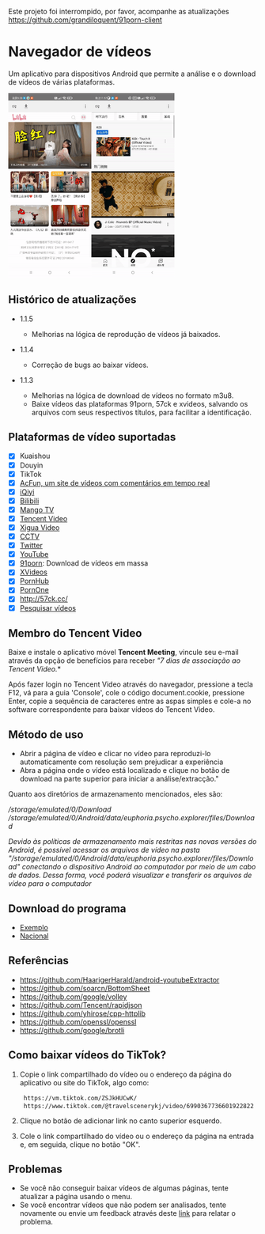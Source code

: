 Este projeto foi interrompido, por favor, acompanhe as atualizações https://github.com/grandiloquent/91porn-client

# Navegador de vídeos

Um aplicativo para dispositivos Android que permite a análise e o download de vídeos de várias plataformas.

<img src="images/3.gif" width="33.3%"><img src="images/1.gif" width="33.3%">

## Histórico de atualizações

* 1.1.5

    * Melhorias na lógica de reprodução de vídeos já baixados.

* 1.1.4

    * Correção de bugs ao baixar vídeos.

* 1.1.3

    * Melhorias na lógica de download de vídeos no formato m3u8.
    * Baixe vídeos das plataformas 91porn, 57ck e xvideos, salvando os arquivos com seus respectivos títulos, para facilitar a identificação.

## Plataformas de vídeo suportadas

* [x] Kuaishou
* [x] Douyin
* [x] TikTok
* [x] [AcFun, um site de vídeos com comentários em tempo real](https://www.acfun.cn/)
* [x] [iQiyi](https://m.iqiyi.com/)
* [x] [Bilibili](https://www.bilibili.com/)
* [x] [Mango TV](https://mgtv.com/)
* [x] [Tencent Video](https://v.qq.com/)
* [x] [Xigua Video](https://m.ixigua.com/)
* [x] [CCTV](https://tv.cctv.com/m/index.shtml)
* [x] [Twitter](https://m.twitter.com)
* [x] [YouTube](https://m.youtube.com)
* [x] [91porn](https://91porn.com/index.php): Download de vídeos em massa
* [x] [XVideos](https://xvideos.com)
* [x] [PornHub](https://www.pornhub.com)
* [x] [PornOne](https://pornone.com/)
* [x] http://57ck.cc/
* [x] [Pesquisar vídeos](http://47.106.105.122)

## Membro do Tencent Video

Baixe e instale o aplicativo móvel **Tencent Meeting**, vincule seu e-mail através da opção de benefícios para receber *"7 dias de associação ao Tencent Video.**

Após fazer login no Tencent Video através do navegador, pressione a tecla F12, vá para a guia 'Console', cole o código document.cookie, pressione Enter, copie a sequência de caracteres entre as aspas simples e cole-a no software correspondente para baixar vídeos do Tencent Video.

## Método de uso

* Abrir a página de vídeo e clicar no vídeo para reproduzi-lo automaticamente com resolução sem prejudicar a experiência
* Abra a página onde o vídeo está localizado e clique no botão de download na parte superior para iniciar a análise/extracção."

Quanto aos diretórios de armazenamento mencionados, eles são:

*/storage/emulated/0/Download*
*/storage/emulated/0/Android/data/euphoria.psycho.explorer/files/Download*

*Devido às políticas de armazenamento mais restritas nas novas versões do Android, é possível acessar os arquivos de vídeo na pasta "/storage/emulated/0/Android/data/euphoria.psycho.explorer/files/Download" conectando o dispositivo Android ao computador por meio de um cabo de dados. Dessa forma, você poderá visualizar e transferir os arquivos de vídeo para o computador*

## Download do programa

* [Exemplo](https://github.com/grandiloquent/VideoBrowser/releases)
* [Nacional](https://lucidu.cn/article/jqdkgl)

## Referências 

* https://github.com/HaarigerHarald/android-youtubeExtractor
* https://github.com/soarcn/BottomSheet
* https://github.com/google/volley
* https://github.com/Tencent/rapidjson
* https://github.com/yhirose/cpp-httplib
* https://github.com/openssl/openssl
* https://github.com/google/brotli

## Como baixar vídeos do TikTok?

1. Copie o link compartilhado do vídeo ou o endereço da página do aplicativo ou site do TikTok, algo como:

        https://vm.tiktok.com/ZSJkHUCwK/
        https://www.tiktok.com/@travelscenerykj/video/6990367736601922822

2. Clique no botão de adicionar link no canto superior esquerdo.
3. Cole o link compartilhado do vídeo ou o endereço da página na entrada e, em seguida, clique no botão "OK".

## Problemas

* Se você não conseguir baixar vídeos de algumas páginas, tente atualizar a página usando o menu.
* Se você encontrar vídeos que não podem ser analisados, tente novamente ou envie um feedback através deste [link](http://lucidu.cn/feedback) para relatar o problema.